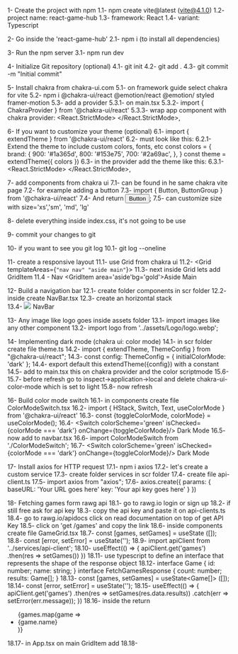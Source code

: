 1- Create the project with npm
    1.1- npm create vite@latest (vite@4.1.0)
    1.2- project name: react-game-hub
    1.3- framework: React
    1.4- variant: Typescript

2- Go inside the 'react-game-hub'
    2.1- npm i (to install all dependencies)    

3- Run the npm server
    3.1- npm run dev

4- Initialize Git repository (optional)
    4.1- git init
    4.2- git add .
    4.3- git commit -m "Initial commit"

5- Install chakra from chakra-ui.com
    5.1- on framework guide select chakra for vite
    5.2- npm i @chakra-ui/react @emotion/react @emotion/    styled framer-motion
    5.3- add a provider
        5.3.1- on main.tsx
        5.3.2- import { ChakraProvider } from '@chakra-ui/react'
        5.3.3- wrap app component with chakra provider:
            <React.StrictMode>
                <ChakraProvider>
                    <App />
                </ChakraProvider>
            </React.StrictMode>,

6- If you want to customize your theme (optional)
    6.1- import { extendTheme } from '@chakra-ui/react'
    6.2- must look like this:
    6.2.1- Extend the theme to include custom colors, fonts, etc
        const colors = {
            brand: {
                900: '#1a365d',
                800: '#153e75',
                700: '#2a69ac',
            },
        }
        const theme = extendTheme({ colors })
    6.3- in the provider add the theme like this:
        6.3.1- <React.StrictMode>
                    <ChakraProvider theme={theme}>
                        <App />
                    </ChakraProvider>
                </React.StrictMode>,

7- add components from chakra ui
    7.1- can be found in he same chakra vite page
    7.2- for example adding a button
    7.3- import { Button, ButtonGroup } from '@chakra-ui/react'
    7.4- And return <Button colorScheme='blue'>Button</Button>;
    7.5- can customize size with size='xs','sm', 'md', 'lg'

8- delete everything inside index.css, it's not going to be use

9- commit your changes to git

10- if you want to see you git log
    10.1- git log --oneline

11- create a responsive layout
    11.1- use Grid from chakra ui
    11.2- <Grid templateAreas={`"nav nav" "aside main"`}></Grid>
    11.3- next inside Grid lets add GridItem
    11.4 - <GridItem area='nav' bg='coral'>Nav</GridItem>
           <GridItem area='aside'bg='gold'>Aside</GridItem>
           <GridItem area='main' bg='dodgerblue'>Main</GridItem>

12- Build a navigation bar
    12.1- create folder components in scr folder
    12.2- inside create NavBar.tsx
    12.3- create an horizontal stack <HStack></HStack>  
    13.4- <HStack>
            <Image src={logo} boxSize='60px' />
            <Text>NavBar</Text>
          </HStack>  

13- Any image like logo goes inside assets folder
    13.1- import images like any other component
    13.2- import logo from '../assets/Logo/logo.webp';

14- Implementing dark mode (chakra ui: color mode)
    14.1- in scr folder create file theme.ts
    14.2- import { extendTheme, ThemeConfig } from "@chakra-ui/react";
    14.3- const config: ThemeConfig = {
          initialColorMode: 'dark'
          };
    14.4- export default this extendTheme({config}) with a   constant
    14.5- add to main.tsx this on chakra provider and the color scriptmode
    15.6- <ChakraProvider theme={theme}>
            <ColorModeScript initialColorMode={theme.config.initialColorMode} />
            <App />
          </ChakraProvider>
    15.7- before refresh go to inspect->application->local and delete chakra-ui-color-mode which is set to light
    15.8- now refresh

16- Build color mode switch
    16.1- in components create file ColorModeSwitch.tsx
    16.2- import { HStack, Switch, Text, useColorMode } from '@chakra-ui/react'
    16.3- const {toggleColorMode, colorMode} = useColorMode();
    16.4- <HStack>
            <Switch 
                colorScheme='green'
                isChecked={colorMode === 'dark'} 
                onChange={toggleColorMode}/>
            <Text>Dark Mode</Text>
          </HStack>
    16.5- now add to navbar.tsx
    16.6- import ColorModeSwitch from './ColorModeSwitch';
    16.7- <HStack>
            <Switch 
                colorScheme='green'
                isChecked={colorMode === 'dark'} 
                onChange={toggleColorMode}/>
            <Text>Dark Mode</Text>
          </HStack>

17- Install axios for HTTP request
    17.1- npm i axios
    17.2- let's create a custom service
    17.3- create folder services in scr folder
    17.4- create file api-client.ts
    17.5- import axios from "axios";
    17.6- axios.create({
            params: {
                baseURL: 'Your URL goes here'
                key: 'Your api key goes here'
            }
           })

18- Fetching games form rawg api
    18.1- go to rawg.io login or sign up
    18.2- if still free ask for api key
    18.3- copy the api key and paste it on api-clients.ts
    18.4- go to rawg.io/apidocs click on read documentation on top of get API Key
    18.5- click on 'get /games' and copy the link
    18.6- inside components create file GameGrid.tsx
    18.7- const [games, setGames] = useState ([]);
    18.8- const [error, setError] = useState('');
    18.9- import apiClient from '../services/api-client';
    18.10- useEffect(() => {
            apiClient.get('games')
            .then(res => setGames())
           })
    18.11- use typescript to define an interface that represents the shape of the response object
    18.12- interface Game {
            id: number;
            name: string;
           }
           interface FetchGamesResponse {
            count: number;
            results: Game[];
           }
    18.13- const [games, setGames] = useState<Game[]> ([]);
    18.14- const [error, setError] = useState('');
    18.15- useEffect(() => {
            apiClient.get<FetchGamesResponse>('games')
            .then(res => setGames(res.data.results))
            .catch(err => setError(err.message));
           })
    18.16- inside the return
           <ul>
                {games.map(game => <li key={game.id}>{game.name}</li>)}
            </ul>
    18.17- in App.tsx on main GridItem add <GameGrid />
    18.18- 

    
